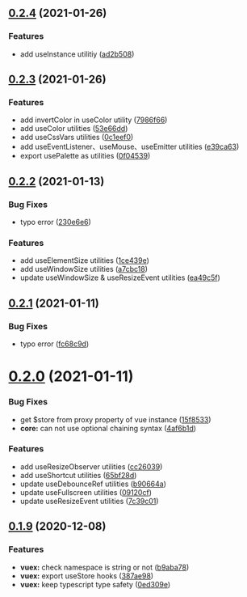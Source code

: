 ## [0.2.4](https://github.com/xiaoluoboding/vue-use-utilities/compare/v0.2.3...v0.2.4) (2021-01-26)


### Features

* add useInstance utilitiy ([ad2b508](https://github.com/xiaoluoboding/vue-use-utilities/commit/ad2b508bd08c3149a03b835a131e75105d8d173c))



## [0.2.3](https://github.com/xiaoluoboding/vue-use-utilities/compare/v0.2.2...v0.2.3) (2021-01-26)


### Features

* add invertColor in useColor utility ([7986f66](https://github.com/xiaoluoboding/vue-use-utilities/commit/7986f6620569c2b83a502676c9f36240cd173fa1))
* add useColor utilities ([53e66dd](https://github.com/xiaoluoboding/vue-use-utilities/commit/53e66dd0360108282c799eb5a387f952bce67e49))
* add useCssVars utilities ([0c1eef0](https://github.com/xiaoluoboding/vue-use-utilities/commit/0c1eef0b9b5ab45ffd83456a731e3437a06c5af8))
* add useEventListener、useMouse、useEmitter utilities ([e39ca63](https://github.com/xiaoluoboding/vue-use-utilities/commit/e39ca638c0882ef7d649238f4b873346ec84caed))
* export usePalette as utilities ([0f04539](https://github.com/xiaoluoboding/vue-use-utilities/commit/0f045399c100bc95ad2e825e220a4ebe4731a05b))



## [0.2.2](https://github.com/xiaoluoboding/vue-use-utilities/compare/v0.2.1...v0.2.2) (2021-01-13)


### Bug Fixes

* typo error ([230e6e6](https://github.com/xiaoluoboding/vue-use-utilities/commit/230e6e66610cd8ebd2efd33b5b9f12cb995630f9))


### Features

* add useElementSize utilities ([1ce439e](https://github.com/xiaoluoboding/vue-use-utilities/commit/1ce439e1c5a152fee24a0b23d0df42f106d0443c))
* add useWindowSize utilities ([a7cbc18](https://github.com/xiaoluoboding/vue-use-utilities/commit/a7cbc18ff7fea54467ac4f3ccb33ce899379243d))
* update useWindowSize & useResizeEvent utilities ([ea49c5f](https://github.com/xiaoluoboding/vue-use-utilities/commit/ea49c5fe26f3d9693669550af60061c3ced4c733))



## [0.2.1](https://github.com/xiaoluoboding/vue-use-utilities/compare/v0.2.0...v0.2.1) (2021-01-11)


### Bug Fixes

* typo error ([fc68c9d](https://github.com/xiaoluoboding/vue-use-utilities/commit/fc68c9df3196a1c55bd1013e6ba10c074d169a9c))



# [0.2.0](https://github.com/xiaoluoboding/vue-use-utilities/compare/v0.1.9...v0.2.0) (2021-01-11)


### Bug Fixes

* get $store from proxy property of vue instance ([15f8533](https://github.com/xiaoluoboding/vue-use-utilities/commit/15f853354e8fd92fd7648678f0c8066274f60466))
* **core:** can not use optional chaining syntax ([4af6b1d](https://github.com/xiaoluoboding/vue-use-utilities/commit/4af6b1de6f753ec79ba46a8637b996ebf32018d2))


### Features

* add useResizeObserver utilities ([cc26039](https://github.com/xiaoluoboding/vue-use-utilities/commit/cc26039cc17b23e9959390e6cf49142b61dacf5c))
* add useShortcut utilities ([65bf28d](https://github.com/xiaoluoboding/vue-use-utilities/commit/65bf28dda794ee58931e31a610a60865722d4403))
* update useDebounceRef utilities ([b90664a](https://github.com/xiaoluoboding/vue-use-utilities/commit/b90664a772184502a8651e88b68b6fd092c4542c))
* update useFullscreen utilities ([09120cf](https://github.com/xiaoluoboding/vue-use-utilities/commit/09120cfee6c92068940e7427b03bf11657993252))
* update useResizeEvent utilities ([7c39c01](https://github.com/xiaoluoboding/vue-use-utilities/commit/7c39c01848e95e0a341e91fbf035e76b6174e00f))



## [0.1.9](https://github.com/xiaoluoboding/vue-use-utilities/compare/v0.1.8...v0.1.9) (2020-12-08)


### Features

* **vuex:** check namespace is string or not ([b9aba78](https://github.com/xiaoluoboding/vue-use-utilities/commit/b9aba780c891f38c2e7af9cfa744749abb58def8))
* **vuex:** export useStore hooks ([387ae98](https://github.com/xiaoluoboding/vue-use-utilities/commit/387ae9804606464047dbe1d0f94a45431a038d28))
* **vuex:** keep typescript type safety ([0ed309e](https://github.com/xiaoluoboding/vue-use-utilities/commit/0ed309e7dc5258bdc34f4cdaa8da61ce078fbee1))



